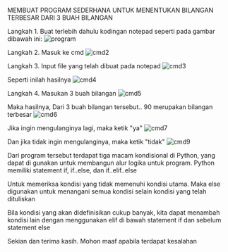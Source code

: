 MEMBUAT PROGRAM SEDERHANA UNTUK MENENTUKAN BILANGAN TERBESAR DARI 3 BUAH BILANGAN

Langkah 1. Buat terlebih dahulu kodingan notepad seperti pada gambar dibawah ini:
![program](https://user-images.githubusercontent.com/46735379/52615004-6ba4db80-2e48-11e9-8c77-7358fac9a6ca.jpg)

Langkah 2. Masuk ke cmd
![cmd2](https://user-images.githubusercontent.com/46735379/52615200-2af99200-2e49-11e9-92ae-cc804efef936.jpg)

Langkah 3. Input file yang telah dibuat pada notepad
![cmd3](https://user-images.githubusercontent.com/46735379/52615217-3ea4f880-2e49-11e9-99b8-e4acbacac576.jpg)

Seperti inilah hasilnya
![cmd4](https://user-images.githubusercontent.com/46735379/52615225-48c6f700-2e49-11e9-8097-15a00805007b.jpg)

Langkah 4. Masukan 3 buah bilangan
![cmd5](https://user-images.githubusercontent.com/46735379/52615248-6a27e300-2e49-11e9-8114-963d5f77f218.jpg)

Maka hasilnya, Dari 3 buah bilangan tersebut.. 90 merupakan bilangan terbesar
![cmd6](https://user-images.githubusercontent.com/46735379/52615252-6f852d80-2e49-11e9-9806-672e9b00f1d0.jpg)

Jika ingin mengulanginya lagi, maka ketik "ya"
![cmd7](https://user-images.githubusercontent.com/46735379/52615262-74e27800-2e49-11e9-887b-c46362a5a28e.jpg)

Dan jika tidak ingin mengulanginya, maka ketik "tidak"
![cmd9](https://user-images.githubusercontent.com/46735379/52616786-88dca880-2e4e-11e9-812f-7eba33983bd2.jpg)

Dari program tersebut terdapat tiga macam kondisional di Python, yang dapat di gunakan untuk membangun alur logika untuk program. Python memiliki statement if, if..else, dan if..elif..else

Untuk memeriksa kondisi yang tidak memenuhi kondisi utama. Maka else digunakan untuk menangani semua kondisi selain kondisi yang telah dituliskan

Bila kondisi yang akan didefinisikan cukup banyak, kita dapat menambah kondisi lain dengan menggunakan elif di bawah statement if dan sebelum statement else

Sekian dan terima kasih. Mohon maaf apabila terdapat kesalahan
